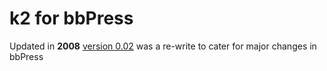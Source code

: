 # k2 for bbPress #

Updated in **2008** [version 0.02](http://www.linickx.com/402/k2-for-bbpress-updated-v002) was a re-write to cater for major changes in bbPress 
